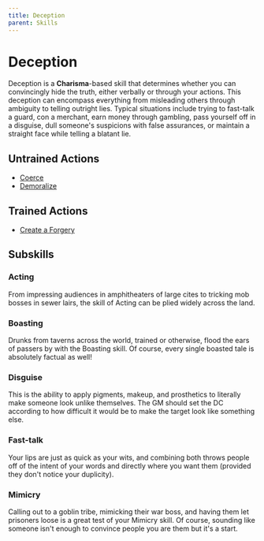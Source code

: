 ```yaml
---
title: Deception
parent: Skills
---
```


# Deception
Deception is a **Charisma**-based skill that determines whether you can convincingly hide the truth, either verbally or through your actions. This deception can encompass everything from misleading others through ambiguity to telling outright lies. Typical situations include trying to fast-talk a guard, con a merchant, earn money through gambling, pass yourself off in a disguise, dull someone's suspicions with false assurances, or maintain a straight face while telling a blatant lie.

## Untrained Actions
* [Coerce](https://stormchaserroleplaying.com/stormchaserRPG/Skills/Intimidation/Coerce)
* [Demoralize](https://stormchaserroleplaying.com/stormchaserRPG/Skills/Intimidation/Demoralize)

## Trained Actions
* [Create a Forgery](https://stormchaserroleplaying.com/stormchaserRPG/Skills/Intimidation/Forgery)

## Subskills

### Acting
From impressing audiences in amphitheaters of large cites to tricking mob bosses in sewer lairs, the skill of Acting can be plied widely across the land.

### Boasting
Drunks from taverns across the world, trained or otherwise, flood the ears of passers by with the Boasting skill. Of course, every single boasted tale is absolutely factual as well! 

### Disguise
This is the ability to apply pigments, makeup, and prosthetics to literally make someone look unlike themselves. The GM should set the DC according to how difficult it would be to make the target look like something else.

### Fast-talk
Your lips are just as quick as your wits, and combining both throws people off of the intent of your words and directly where you want them (provided they don't notice your duplicity).

### Mimicry
Calling out to a goblin tribe, mimicking their war boss, and having them let prisoners loose is a great test of your Mimicry skill. Of course, sounding like someone isn't enough to convince people you are them but it's a start.

